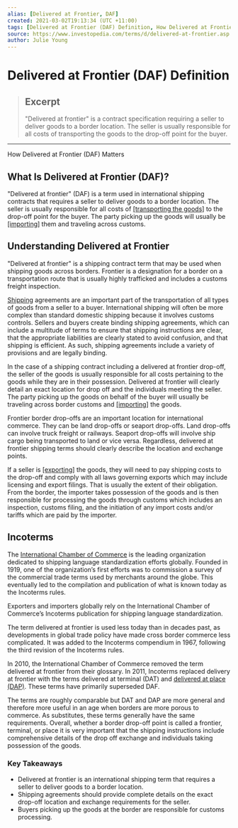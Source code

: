 ```yaml
---
alias: [Delivered at Frontier, DAF]
created: 2021-03-02T19:13:34 (UTC +11:00)
tags: [Delivered at Frontier (DAF) Definition, How Delivered at Frontier (DAF) Matters]
source: https://www.investopedia.com/terms/d/delivered-at-frontier.asp
author: Julie Young
---
```


# Delivered at Frontier (DAF) Definition

> ## Excerpt
> "Delivered at frontier" is a contract specification requiring a seller to deliver goods to a border location. The seller is usually responsible for all costs of transporting the goods to the drop-off point for the buyer.

---

How Delivered at Frontier (DAF) Matters
## What Is Delivered at Frontier (DAF)?

"Delivered at frontier" (DAF) is a term used in international shipping contracts that requires a seller to deliver goods to a border location. The seller is usually responsible for all costs of [[transporting the goods]](https://www.investopedia.com/articles/investing/100413/how-analyze-transportation-industry.asp) to the drop-off point for the buyer. The party picking up the goods will usually be [[importing]](https://www.investopedia.com/terms/i/import.asp) them and traveling across customs.

## Understanding Delivered at Frontier

"Delivered at frontier" is a shipping contract term that may be used when shipping goods across borders. Frontier is a designation for a border on a transportation route that is usually highly trafficked and includes a customs freight inspection.

[Shipping](https://www.investopedia.com/articles/markets/120114/are-shipping-stocks-due-rally.asp) agreements are an important part of the transportation of all types of goods from a seller to a buyer. International shipping will often be more complex than standard domestic shipping because it involves customs controls. Sellers and buyers create binding shipping agreements, which can include a multitude of terms to ensure that shipping instructions are clear, that the appropriate liabilities are clearly stated to avoid confusion, and that shipping is efficient. As such, shipping agreements include a variety of provisions and are legally binding.

In the case of a shipping contract including a delivered at frontier drop-off, the seller of the goods is usually responsible for all costs pertaining to the goods while they are in their possession. Delivered at frontier will clearly detail an exact location for drop off and the individuals meeting the seller. The party picking up the goods on behalf of the buyer will usually be traveling across border customs and [[importing]](https://www.investopedia.com/terms/i/import.asp) the goods.

Frontier border drop-offs are an important location for international commerce. They can be land drop-offs or seaport drop-offs. Land drop-offs can involve truck freight or railways. Seaport drop-offs will involve ship cargo being transported to land or vice versa. Regardless, delivered at frontier shipping terms should clearly describe the location and exchange points.

If a seller is [[exporting]](https://www.investopedia.com/terms/e/export.asp) the goods, they will need to pay shipping costs to the drop-off and comply with all laws governing exports which may include licensing and export filings. That is usually the extent of their obligation. From the border, the importer takes possession of the goods and is then responsible for processing the goods through customs which includes an inspection, customs filing, and the initiation of any import costs and/or tariffs which are paid by the importer.

## Incoterms

The [International Chamber of Commerce](https://www.investopedia.com/terms/i/international-chamber-of-commerce-icc.asp) is the leading organization dedicated to shipping language standardization efforts globally. Founded in 1919, one of the organization’s first efforts was to commission a survey of the commercial trade terms used by merchants around the globe. This eventually led to the compilation and publication of what is known today as the Incoterms rules.

Exporters and importers globally rely on the International Chamber of Commerce’s Incoterms publication for shipping language standardization.

The term delivered at frontier is used less today than in decades past, as developments in global trade policy have made cross border commerce less complicated. It was added to the Incoterms compendium in 1967, following the third revision of the Incoterms rules.

In 2010, the International Chamber of Commerce removed the term delivered at frontier from their glossary. In 2011, Incoterms replaced delivery at frontier with the terms delivered at terminal (DAT) and [delivered at place (DAP)](https://www.investopedia.com/terms/d/delivered-place-dap.asp). These terms have primarily superseded DAF.

The terms are roughly comparable but DAT and DAP are more general and therefore more useful in an age when borders are more porous to commerce. As substitutes, these terms generally have the same requirements. Overall, whether a border drop-off point is called a frontier, terminal, or place it is very important that the shipping instructions include comprehensive details of the drop off exchange and individuals taking possession of the goods.

### Key Takeaways

-   Delivered at frontier is an international shipping term that requires a seller to deliver goods to a border location.
-   Shipping agreements should provide complete details on the exact drop-off location and exchange requirements for the seller.
-   Buyers picking up the goods at the border are responsible for customs processing.
